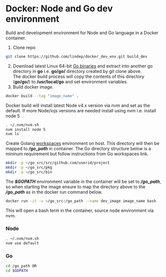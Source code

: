 Docker: Node and Go dev environment
===================================

Build and development environment for Node and Go language in a Docker container.

1. Clone repo
```bash
git clone https://github.com/lindep/docker_dev_env.git build_dev
```
2. Download latest Linux 64-bit [Go binaries](https://golang.org/dl/) and extract into another go directory in **__go__** i.e. **__go/go/__** directory created by git clone above.  
The docker build process will copy the contents of this directory (**__go/go/__**) to **__/usr/local/go__** and set environment variables.
3. Build docker image.
```bash
docker build --tag "image_name" .
```

Docker build will install latest Node v4.x version via nvm and set as the default.
If more Node/iojs versions are needed install using nvm i.e. install node 5
```bash
. ~/.nvm/nvm.sh
nvm install node 5
nvm ls
```

Create Golang [workspaces](https://golang.org/doc/code.html#Workspaces) environment on host. This directory will then be mapped to ***/go_path*** in container. The Go directory structure below is a mininum requirement but follow instructions from Go workspaces link.  

```bash
mkdir -p ~/go_src/src/github.com/userid/project
mkdir -p ~/go_src/pkg
mkdir -p ~/go_src/bin
```

The ***$GOPATH*** environment variable in the container will be set to ***/go_path***, so when starting the image ensure to map the directory above to the ***/go_path*** as in the docker run command below.
```bash
docker run -it -v ~/go_src:/go_path --name dev_image image_name bash
```
This will open a bash term in the container,  source node environment via nvm.
### Node
```bash
. ~/.nvm/nvm.sh
nvm use default
```

### Go

```bash
cd /go_path OR
cd $GOPATH
```
